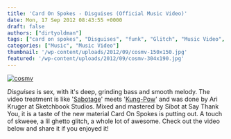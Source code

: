 ```yaml
---
title: 'Card On Spokes - Disguises (Official Music Video)'
date: Mon, 17 Sep 2012 08:43:55 +0000
draft: false
authors: ["dirtyoldman"]
tags: ["card on spokes", "Disguises", "funk", "Glitch", "Music Video", "south africa", "synth"]
categories: ["Music", "Music Video"]
thumbnail: '/wp-content/uploads/2012/09/cosmv-150x150.jpg'
featured: '/wp-content/uploads/2012/09/cosmv-304x190.jpg'
---
```


[![](/wp-content/uploads/2012/09/cosmv.jpg "cosmv")](/2012/09/17/card-on-spokes-disguises-official-music-video/cosmv/)

_Disguises_ is sex, with it's deep, grinding bass and smooth melody. The video treatment is like '[Sabotage](https://www.youtube.com/watch?v=z5rRZdiu1UE)' meets '[Kung-Pow](https://www.youtube.com/watch?v=GXrAYdSeWY8)' and was done by Ari Kruger at Sketchbook Studios. Mixed and mastered by Sibot at Say Thank You, it is a taste of the new material Card On Spokes is putting out. A touch of skweee, a lil ghetto glitch, a whole lot of awesome. Check out the video below and share it if you enjoyed it!

